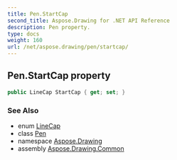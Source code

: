 ```yaml
---
title: Pen.StartCap
second_title: Aspose.Drawing for .NET API Reference
description: Pen property. 
type: docs
weight: 160
url: /net/aspose.drawing/pen/startcap/
---
```

## Pen.StartCap property

```csharp
public LineCap StartCap { get; set; }
```

### See Also

* enum [LineCap](../../../aspose.drawing.drawing2d/linecap/)
* class [Pen](../)
* namespace [Aspose.Drawing](../../pen/)
* assembly [Aspose.Drawing.Common](../../../)


